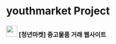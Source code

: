 # youthmarket Project
### <img src="![icon](https://github.com/user-attachments/assets/e3e660b1-719d-4484-994b-efdb280d5b64)"  width="30px" height="30px"> [청년마켓] 중고물품 거래 웹사이트

